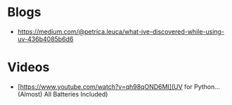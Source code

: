 # Blogs
- https://medium.com/@petrica.leuca/what-ive-discovered-while-using-uv-436b4085b6d6

# Videos
- [https://www.youtube.com/watch?v=qh98qOND6MI](UV for Python… (Almost) All Batteries Included)

